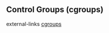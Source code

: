 Control Groups (cgroups)
---


external-links
[cgroups](https://www.kernel.org/doc/Documentation/cgroup-v1/cgroups.txt)